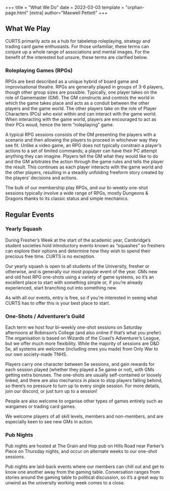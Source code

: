 +++
title = "What We Do"
date = 2023-03-03
template = "orphan-page.html" 
[extra]
author="Maxwell Pettett"
+++
## What We Play

CURTS primarily acts as a hub for tabeletop roleplaying, strategy and trading card game enthusiasts. For those unfamiliar, these terms can conjure up a whole range of associations and mental images. For the benefit of the interested but unsure, these terms are clarified below.

### Roleplaying Games (RPGs)

RPGs are best described as a unique hybrid of board game and improvisational theatre. RPGs are generally played in groups of 3-6 players, though other group sizes are possible. Typically, one player takes on the role of Gamemaster (GM). The GM constructs and controls the world in which the game takes place and acts as a conduit between the other players and the game world. The other players take on the role of Player Characters (PCs) who exist within and can interact with the game world. When interacting with the game world, players are encouraged to act as their PCs woud, hence the term “roleplaying” game.

A typical RPG sessions consists of the GM presenting the players with a scenario and then allowing the players to proceed in whichever way they see fit. Unlike a video game, an RPG does not typically constrain a player’s actions to a set of limited commands; a player can have their PC attempt anything they can imagine. Players tell the GM what they would like to do and the GM arbitrates the action through the game rules and tells the player the result. This continues as each player interacts with the game world and the other players, resulting in a steadily unfolding freeform story created by the players’ decisions and actions.

The bulk of our membership play RPGs, and our bi-weekly one-shot sessions typically involve a wide range of RPGs, mostly Dungeons & Dragons thanks to its classic status and simple mechanics.

## Regular Events

### Yearly Squash

During Fresher’s Week at the start of the academic year, Cambridge’s student societies hold introductory events known as “squashes” so freshers can explore their options and determine how they wish to spend their precious free time. CURTS is no exception.

Our yearly squash is open to all students of the University, fresher or otherwise, and is generally our most popular event of the year. GMs new and old host RPG one-shots using a variety of game systems, so it’s an excellent place to start with something simple or, if you’re already experienced, start branching out into something new.

As with all our events, entry is free, so if you’re interested in seeing what CURTS has to offer this is your best place to start.

### One-Shots / Adventurer’s Guild

Each term we host four bi-weekly one-shot sessions on Saturday afternoons at Robinson’s College (and also online if that’s what you prefer). The organisation is based on Wizards of the Coast’s Adventurer’s League, but we offer much more flexibility. While the majority of sessions are D&D 5e, all systems are welcome (including ones you made) from Only War to our own society-made TNHS.

Players carry one character between 5e sessions, and gain rewards for each session played (whether they played a 5e game or not), with GMs getting extra bonuses. The one-shots are usually self-contained or loosely linked, and there are also mechanics in place to stop players falling behind, so there’s no pressure to turn up to every single session. For more details, join our discord, or just turn up to a session!

People are also welcome to organise other types of games entirely such as wargames or trading card games.

We welcome players of all skill levels, members and non-members, and are especially keen to see new GMs in action.

### Pub Nights

Pub nights are hosted at The Grain and Hop pub on Hills Road near Parker’s Piece on Thursday nights, and occur on alternate weeks to our one-shot sessions.

Pub nights are laid-back events where our members can chill out and get to know one another away from the gaming table. Conversation ranges from stories around the gaming table to political discussion, so it’s a great way to unwind as the university working week comes to a close.

